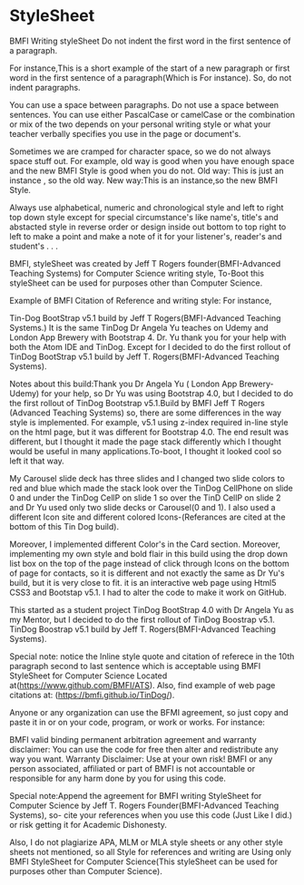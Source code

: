 # StyleSheet
BMFI Writing styleSheet
Do not indent the first word in the first sentence of a paragraph.

For instance,This is a short example of the start of a new paragraph or first word in the first sentence of a paragraph(Which is For instance).
So, do not indent paragraphs.

You can use a space between paragraphs.
Do not use a space between sentences.
You can use either PascalCase or camelCase or the combination or mix of the two depends on your personal writing style or what your teacher verbally specifies you use in the page or document's.

Sometimes we are cramped for character space, so we do not always space stuff out. For example,
old way is good when you have enough space and the new BMFI Style is good when you do not.
Old way: This is just an instance , so the old way.
New way:This is an instance,so the new BMFI Style.

Always use alphabetical, numeric and chronological style and left to right top down style except for special circumstance's like name's, title's and abstacted style in reverse order or design inside out bottom to top right to left to make a point and make a note of it for your listener's, reader's and student's . . .

BMFI, styleSheet was created by Jeff T Rogers founder(BMFI-Advanced Teaching Systems) for Computer Science writing style, To-Boot this styleSheet can be used for purposes other than Computer Science.

Example of BMFI Citation of Reference and writing style: For instance,

Tin-Dog BootStrap v5.1 build by Jeff T Rogers(BMFI-Advanced Teaching Systems.) It is the same TinDog Dr Angela Yu teaches on Udemy and London App Brewery with Bootstrap 4. Dr. Yu thank you for your help with both the Atom IDE and TinDog. Except for I decided to do the first rollout of TinDog BootStrap v5.1 build by Jeff T. Rogers(BMFI-Advanced Teaching Systems).

Notes about this build:Thank you Dr Angela Yu ( London App Brewery-Udemy) for your help, so Dr Yu was using Bootstrap 4.0, but I decided to do the first rollout of TinDog Bootstrap v5.1.Build by BMFI Jeff T Rogers (Advanced Teaching Systems) so, there are some differences in the way style is implemented. For example, v5.1 using z-index required in-line style on the html page, but it was different for Bootstrap 4.0. The end result was different, but I thought it made the page stack differently which I thought would be useful in many applications.To-boot, I thought it looked cool so left it that way.

My Carousel slide deck has three slides and I changed two slide colors to red and blue which made the stack look over the TinDog CellPhone on slide 0 and under the TinDog CellP on slide 1 so over the TinD CellP on slide 2 and Dr Yu used only two slide decks or Carousel(0 and 1). I also used a different Icon site and different colored Icons-(Referances are cited at the bottom of this Tin Dog build).

Moreover, I implemented different Color's in the Card section. Moreover, implementing my own style and bold flair in this build using the drop down list box on the top of the page instead of click through Icons on the bottom of page for contacts, so it is different and not exactly the same as Dr Yu's build, but it is very close to fit. it is an interactive web page using Html5 CSS3 and Bootstap v5.1. I had to alter the code to make it work on GitHub.

This started as a student project TinDog BootStrap 4.0 with Dr Angela Yu as my Mentor, but I decided to do the first rollout of TinDog Boostrap v5.1. TinDog Boostrap v5.1 build by Jeff T. Rogers(BMFI-Advanced Teaching Systems).

Special note: notice the Inline style quote and citation of referece in the 10th paragraph second to last sentence which is acceptable using BMFI StyleSheet for Computer Science Located at(https://www.github.com/BMFI/ATS). Also, find example of web page citations at: (https://bmfi.github.io/TinDog/).


Anyone or any organization can use the BFMI agreement, so just copy and paste it in or on your code, program, or work or works. For instance:

BMFI valid binding permanent arbitration agreement and warranty disclaimer: You can use the code for free then alter and redistribute any way you want. Warranty Disclaimer: Use at your own risk! BMFI or any person associated, affiliated or part of BMFI is not accountable or responsible for any harm done by you for using this code.

Special note:Append the agreement for BMFI writing StyleSheet for Computer Science by Jeff T. Rogers Founder(BMFI-Advanced Teaching Systems), so- cite your references when you use this code (Just Like I did.) or risk getting it for Academic Dishonesty.

Also, I do not plagiarize APA, MLM or MLA style sheets or any other style sheets not mentioned, so all Style for references and writing are Using only BMFI StyleSheet for Computer Science(This styleSheet can be used for purposes other than Computer Science).
